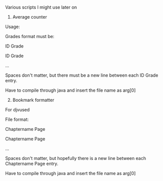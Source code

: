 Various scripts I might use later on

1. Average counter

Usage:

Grades format must be:

ID      Grade

ID      Grade

...

Spaces don't matter, but there must be a new line between each ID      Grade entry.

Have to compile through java and insert the file name as arg[0]


2. Bookmark formatter

For djvused

File format:

Chaptername          Page

Chaptername          Page

...

Spaces don't matter, but hopefully there is a new line between each Chaptername              Page entry.

Have to compile through java and insert the file name as arg[0]
